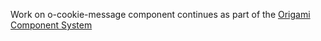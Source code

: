 Work on o-cookie-message component continues as part of the [Origami Component System](https://github.com/Financial-Times/origami/tree/main/components/o-cookie-message)

